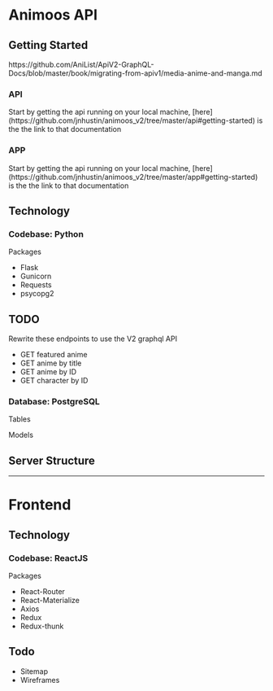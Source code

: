 <h1>Animoos API</h1>

<!-- <h1>Organization</h1> -->
<h2>Getting Started</h2>
https://github.com/AniList/ApiV2-GraphQL-Docs/blob/master/book/migrating-from-apiv1/media-anime-and-manga.md
<h3>API</h3>
<p>
  Start by getting the api running on your local machine, [here](https://github.com/jnhustin/animoos_v2/tree/master/api#getting-started) is the the link to that documentation
</p>

<h3>APP</h3>
<p>
  Start by getting the api running on your local machine, [here](https://github.com/jnhustin/animoos_v2/tree/master/app#getting-started) is the the link to that documentation
</p>

<h2>Technology</h2>

<h3>Codebase: Python</h3>
<p>Packages</p>
<ul>
  <li>Flask</li>
  <li>Gunicorn</li>
  <li>Requests</li>
  <li>psycopg2</li>
</ul>

<h2>TODO</h2>
<p>Rewrite these endpoints to use the V2 graphql API</p>
<ul>
  <li>GET featured anime</li>
  <li>GET anime by title</li>
  <li>GET anime by ID</li>
  <li>GET character by ID</li>
</ul>

<h3>Database: PostgreSQL</h3>
<p>Tables</p>
<p>Models</p>
<p></p>
<p></p>

<h2>Server Structure</h2>


<hr />
<h1>Frontend</h1>
<h2>Technology</h2>

<h3>Codebase: ReactJS</h3>
<p>Packages</p>
<ul>
  <li>React-Router</li>
  <li>React-Materialize</li>
  <li>Axios</li>
  <li>Redux</li>
  <li>Redux-thunk</li>
</ul>


<h2>Todo</h2>
<ul>
  <li>Sitemap</li>
  <li>Wireframes</li>
</ul>



